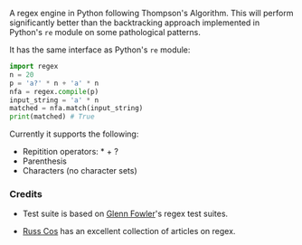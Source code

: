 A regex engine in Python following Thompson's Algorithm. This will perform significantly better than the backtracking approach implemented in Python's `re` module on some pathological patterns. 

It has the same interface as Python's `re` module:

```python
import regex
n = 20
p = 'a?' * n + 'a' * n
nfa = regex.compile(p)
input_string = 'a' * n
matched = nfa.match(input_string)
print(matched) # True
```

Currently it supports the following:

* Repitition operators: \* \+ ? 
* Parenthesis
* Characters (no character sets)

### Credits

* Test suite is based on [Glenn Fowler](http://www2.research.att.com/~gsf/testregex/)'s regex test suites.

* [Russ Cos](http://swtch.com/~rsc/regexp/) has an excellent collection of articles on regex.
